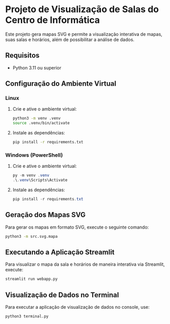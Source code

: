 # Projeto de Visualização de Salas do Centro de Informática

Este projeto gera mapas SVG e permite a visualização interativa de mapas, suas salas e horários, além de possibilitar a análise de dados.

## Requisitos

- Python 3.11 ou superior

## Configuração do Ambiente Virtual

### Linux

1. Crie e ative o ambiente virtual:

   ```bash
   python3 -m venv .venv
   source .venv/bin/activate
   ```

2. Instale as dependências:

   ```bash
   pip install -r requirements.txt
   ```

### Windows (PowerShell)

1. Crie e ative o ambiente virtual:

   ```powershell
   py -m venv .venv
   .\.venv\Scripts\Activate
   ```

2. Instale as dependências:

   ```powershell
   pip install -r requirements.txt
   ```

## Geração dos Mapas SVG

Para gerar os mapas em formato SVG, execute o seguinte comando:

```bash
python3 -m src.svg.mapa
```

## Executando a Aplicação Streamlit

Para visualizar o mapa da sala e horários de maneira interativa via Streamlit, execute:

```bash
streamlit run webapp.py
```

## Visualização de Dados no Terminal

Para executar a aplicação de visualização de dados no console, use:

```bash
python3 terminal.py
```


